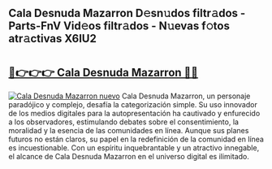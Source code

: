## Cala Desnuda Mazarron D𝚎sn𝚞dos filtr𝚊dos - Parts-FnV Vid𝚎os filtr𝚊dos - N𝚞evas f𝚘tos atr𝚊ctivas X6IU2

# <h2><a href="http://mb87o4z.tromn.icu/?c=Cala+Desnuda+Mazarron">🔗👉👉👉 Cala Desnuda Mazarron 🔗🔗</a></h2>

[![Cala Desnuda Mazarron nuevo](https://i.imgur.com/pEAQMta.gif)](http://mb87o4z.tromn.icu/?c=Cala+Desnuda+Mazarron)
Cala Desnuda Mazarron, un personaje paradójico y complejo, desafía la categorización simple. Su uso innovador de los medios digitales para la autopresentación ha cautivado y enfurecido a los observadores, estimulando debates sobre el consentimiento, la moralidad y la esencia de las comunidades en línea. Aunque sus planes futuros no están claros, su papel en la redefinición de la comunidad en línea es incuestionable. Con un espíritu inquebrantable y un atractivo innegable, el alcance de Cala Desnuda Mazarron en el universo digital es ilimitado.
